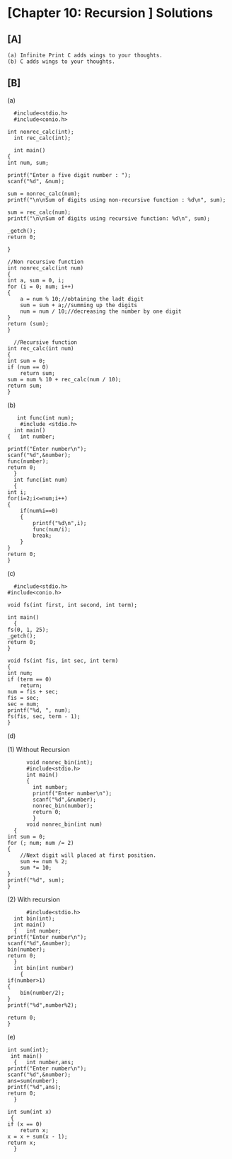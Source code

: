 # [Chapter 10: Recursion ] Solutions

## [A]
  
    (a) Infinite Print C adds wings to your thoughts.
    (b) C adds wings to your thoughts.
  
## [B]

   (a) 
   
      #include<stdio.h>
      #include<conio.h>

    int nonrec_calc(int);
      int rec_calc(int);

      int main()
    {
	int num, sum;

	printf("Enter a five digit number : ");
	scanf("%d", &num);

	sum = nonrec_calc(num);
	printf("\n\nSum of digits using non-recursive function : %d\n", sum);
	
	sum = rec_calc(num);
	printf("\n\nSum of digits using recursive function: %d\n", sum);
	
	_getch();
	return 0;

    }

    //Non recursive function
    int nonrec_calc(int num)
    {
	int a, sum = 0, i;
	for (i = 0; num; i++)
	{
		a = num % 10;//obtaining the ladt digit
		sum = sum + a;//summing up the digits
		num = num / 10;//decreasing the number by one digit
	}
	return (sum);
    }

      //Recursive function
    int rec_calc(int num)
    {
	int sum = 0;
	if (num == 0)
		return sum;
	sum = num % 10 + rec_calc(num / 10);
	return sum;
    }
      
   (b) 
        
       int func(int num);
        #include <stdio.h>
      int main()
    {   int number;

    printf("Enter number\n");
    scanf("%d",&number);
    func(number);
    return 0;
      }
      int func(int num)
      {
    int i;
    for(i=2;i<=num;i++)
    {
        if(num%i==0)
        {
            printf("%d\n",i);
            func(num/i);
            break;
        }
    }
    return 0;
    }
   (c)
   
      #include<stdio.h>
    #include<conio.h>

    void fs(int first, int second, int term);

    int main()
      {
	fs(0, 1, 25);
	_getch();
	return 0;
    }

    void fs(int fis, int sec, int term)
    {
	int num;
	if (term == 0)
		return;
	num = fis + sec;
	fis = sec;
	sec = num;
	printf("%d, ", num);
	fs(fis, sec, term - 1);
    }
   (d)
   
   (1) Without Recursion  
          
          void nonrec_bin(int);
          #include<stdio.h>
          int main()
          {
            int number;
            printf("Enter number\n");
            scanf("%d",&number);
            nonrec_bin(number);
            return 0;
            }
          void nonrec_bin(int num)
      {
	int sum = 0;
	for (; num; num /= 2)
	{
		//Next digit will placed at first position.
		sum += num % 2;
		sum *= 10;
	}
	printf("%d", sum);
    }
   
    
   
   (2) With recursion
          
          #include<stdio.h>
      int bin(int);
      int main()
      {   int number;
    printf("Enter number\n");
    scanf("%d",&number);
    bin(number);
    return 0;
      }
      int bin(int number)
        {
    if(number>1)
    {
        bin(number/2);
    }
    printf("%d",number%2);

    return 0;
    }
   (e)
   
    int sum(int);
     int main()
      {   int number,ans;
    printf("Enter number\n");
    scanf("%d",&number);
    ans=sum(number);
    printf("%d",ans);
    return 0;
      }
  
    int sum(int x)
     {
	if (x == 0)
		return x;
	x = x + sum(x - 1);
	return x;
      }
